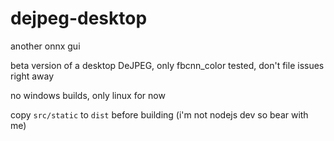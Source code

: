 # dejpeg-desktop
another onnx gui

beta version of a desktop DeJPEG, only fbcnn_color tested, don't file issues right away

no windows builds, only linux for now

copy `src/static` to `dist` before building (i'm not nodejs dev so bear with me)